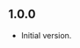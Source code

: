 <!-- 
BSD 3-Clause License
Copyright (c) 2022, GM Consult Pty Ltd
All rights reserved. 
-->

## 1.0.0

- Initial version.
